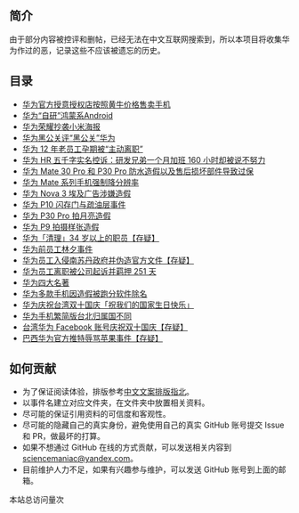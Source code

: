 <!-- This file is automatic generated, please edit template file instead. -->

## 简介
由于部分内容被控评和删帖，已经无法在中文互联网搜索到，所以本项目将收集华为作过的恶，记录这些不应该被遗忘的历史。

## 目录
- [华为官方授意授权店按照黄牛价格售卖手机](./events/华为官方授意授权店按照黄牛价格售卖手机/)
- [华为“自研”鸿蒙系Android](./events/华为“自研”鸿蒙系Android/)
- [华为荣耀抄袭小米海报](./events/华为荣耀抄袭小米海报/) 
- [华为黑公关评“黑公关”华为](./events/华为黑公关评“黑公关”华为/) 
- [华为 12 年老员工孕期被“主动离职”](./events/华为%2012%20年老员工孕期被“主动离职”/)
- [华为 HR 五千字实名控诉：研发兄弟一个月加班 160 小时却被说不努力](./events/华为%20HR%20五千字实名控诉：研发兄弟一个月加班%20160%20小时却被说不努力/)
- [华为 Mate 30 Pro 和 P30 Pro 防水造假以及售后损坏部件导致过保](./events/华为%20Mate%2030%20Pro%20和%20P30%20Pro%20防水造假以及售后损坏部件导致过保/)
- [华为 Mate 系列手机强制降分辨率](./events/华为%20Mate%20系列手机强制降分辨率/)
- [华为 Nova 3 埃及广告涉嫌造假](./events/华为%20Nova%203%20埃及广告涉嫌造假/)
- [华为 P10 闪存门与疏油层事件](./events/华为%20P10%20闪存门与疏油层事件/)
- [华为 P30 Pro 拍月亮造假](./events/华为%20P30%20Pro%20拍月亮造假/)
- [华为 P9 拍摄样张造假](./events/华为%20P9%20拍摄样张造假/)
- [华为「清理」34 岁以上的职员【存疑】](./events/华为「清理」34%20岁以上的职员【存疑】/)
- [华为前员工林夕事件](./events/华为前员工林夕事件/)
- [华为员工入侵南苏丹政府并伪造官方文件【存疑】](./events/华为员工入侵南苏丹政府并伪造官方文件【存疑】/)
- [华为员工离职被公司起诉并羁押 251 天](./events/华为员工离职被公司起诉并羁押%20251%20天/)
- [华为四大名著](./events/华为四大名著/)
- [华为多款手机因造假被跑分软件除名](./events/华为多款手机因造假被跑分软件除名/)
- [华为庆祝台湾双十国庆「祝我们的国家生日快乐」](./events/华为庆祝台湾双十国庆「祝我们的国家生日快乐」/)
- [华为手机繁简版台北归属国不同](./events/华为手机繁简版台北归属国不同/)
- [台湾华为 Facebook 账号庆祝双十国庆【存疑】](./events/台湾华为%20Facebook%20账号庆祝双十国庆【存疑】/)
- [巴西华为官方推特辱骂苹果事件【存疑】](./events/巴西华为官方推特辱骂苹果事件【存疑】/)

## 如何贡献
- 为了保证阅读体验，排版参考[中文文案排版指北](https://github.com/sparanoid/chinese-copywriting-guidelines)。
- 以事件名建立对应文件夹，在文件夹中放置相关资料。
- 尽可能的保证引用资料的可信度和客观性。
- 尽可能的隐藏自己的真实身份，避免使用自己的真实 GitHub 账号提交 Issue 和 PR，做最坏的打算。
- 如果不想通过 GitHub 在线的方式贡献，可以发送相关内容到 sciencemaniac@yandex.com。
- 目前维护人力不足，如果有兴趣参与维护，可以发送 GitHub 账号到上面的邮箱。

<script async src="//busuanzi.ibruce.info/busuanzi/2.3/busuanzi.pure.mini.js"></script>
<span id="busuanzi_container_site_pv">本站总访问量<span id="busuanzi_value_site_pv"></span>次</span>
